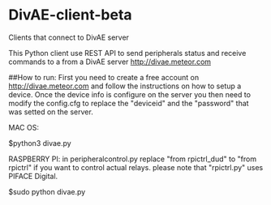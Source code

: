 # DivAE-client-beta
Clients that connect to DivAE server

This Python client use REST API to send peripherals status and receive commands to a from a DivAE server http://divae.meteor.com

##How to run:
First you need to create a free account on http://divae.meteor.com and follow the instructions on how to setup a device.
Once the device info is configure on the server you then need to modify the config.cfg to replace the "deviceid" and the "password" that was setted on the server.

MAC OS:

$python3 divae.py

RASPBERRY PI:
in peripheralcontrol.py replace "from rpictrl_dud" to "from rpictrl" if you want to control actual relays.
please note that "rpictrl.py" uses PIFACE Digital.

$sudo python divae.py
